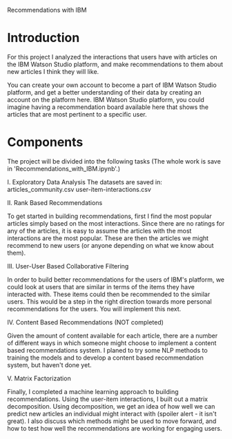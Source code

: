 Recommendations with IBM

# Introduction
  For this project I analyzed the interactions that users have with articles on the IBM Watson Studio platform, and make recommendations to them about new articles I think they will like.

  You can create your own account to become a part of IBM Watson Studio platform, and get a better understanding of their data by creating an account on the platform here.
  IBM Watson Studio platform, you could imagine having a recommendation board available here that shows the articles that are most pertinent to a specific user.


# Components
  The project will be divided into the following tasks
  (The whole work is save in 'Recommendations_with_IBM.ipynb'.)

  I. Exploratory Data Analysis
      The datasets are saved in:
        articles_community.csv
        user-item-interactions.csv

  II. Rank Based Recommendations

  To get started in building recommendations, first I find the most popular articles simply based on the most interactions. Since there are no ratings for any of the articles, it is easy to assume the articles with the most interactions are the most popular. These are then the articles we might recommend to new users (or anyone depending on what we know about them).

  III. User-User Based Collaborative Filtering

  In order to build better recommendations for the users of IBM's platform, we could look at users that are similar in terms of the items they have interacted with. These items could then be recommended to the similar users. This would be a step in the right direction towards more personal recommendations for the users. You will implement this next.

  IV. Content Based Recommendations (NOT completed)

  Given the amount of content available for each article, there are a number of different ways in which someone might choose to implement a content based recommendations system. I planed to try some NLP methods to training the models and to develop a content based recommendation system, but haven't done yet.

  V. Matrix Factorization

  Finally, I completed a machine learning approach to building recommendations. Using the user-item interactions, I built out a matrix decomposition. Using  decomposition, we get an idea of how well we can predict new articles an individual might interact with (spoiler alert - it isn't great). I also discuss which methods might be used to move forward, and how to test how well the recommendations are working for engaging users.
